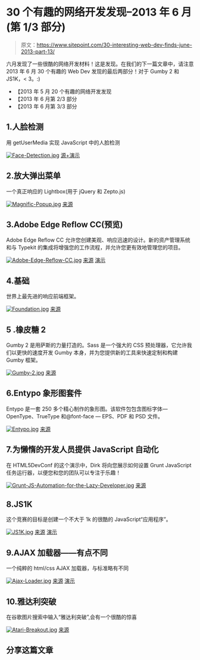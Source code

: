 # 30 个有趣的网络开发发现–2013 年 6 月(第 1/3 部分)

> 原文：<https://www.sitepoint.com/30-interesting-web-dev-finds-june-2013-part-13/>

六月发现了一些很酷的网络开发材料！这是发现。在我们的下一篇文章中，请注意 2013 年 6 月 30 个有趣的 Web Dev 发现的最后两部分！对于 Gumby 2 和 JS1K，< 3。:)

*   【2013 年 5 月 20 个有趣的网络开发发现
*   【2013 年 6 月第 2/3 部分
*   【2013 年 6 月第 3/3 部分

## 1.人脸检测

用 getUserMedia 实现 JavaScript 中的人脸检测

[![Face-Detection.jpg](img/31914e5fce05e625cea1a9c12d61ac26.png)](http://neave.github.io/face-detection/) 
[源+演示](http://neave.github.io/face-detection/)

## 2.放大弹出菜单

一个真正响应的 Lightbox(用于 jQuery 和 Zepto.js)

[![Magnific-Popup.jpg](img/dfd003a30df66718bf13bff27797eaa9.png)](http://coding.smashingmagazine.com/2013/05/02/truly-responsive-lightbox/) 
[来源](http://coding.smashingmagazine.com/2013/05/02/truly-responsive-lightbox/)

## 3.Adobe Edge Reflow CC(预览)

Adobe Edge Reflow CC 允许您创建美观、响应迅速的设计。新的资产管理系统和与 Typekit 的集成将增强您的工作流程，并允许您更有效地管理您的项目。

[![Adobe-Edge-Reflow-CC.jpg](img/2e8ac0bcdb1a48e3a2f9665ebc9f50b2.png)](http://html.adobe.com/edge/reflow/) 
[来源](http://html.adobe.com/edge/reflow/) [演示](https://creative.adobe.com/join/starter?promoid=KAMVY)

## 4.基础

世界上最先进的响应前端框架。

[![Foundation.jpg](img/14d985bb987c4206f5e66d27d6af3ab3.png)](http://foundation.zurb.com/) 
[来源](http://foundation.zurb.com/)

## 5 .橡皮糖 2

Gumby 2 是用萨斯的力量打造的。Sass 是一个强大的 CSS 预处理器，它允许我们以更快的速度开发 Gumby 本身，并为您提供新的工具来快速定制和构建 Gumby 框架。

[![Gumby-2.jpg](img/36ae958bd1eba3ab848476678bc3bc88.png)](http://gumbyframework.com/) 
[来源](http://gumbyframework.com/)

## 6.Entypo 象形图套件

Entypo 是一套 250 多个精心制作的象形图。该软件包包含图标字体— OpenType、TrueType 和@font-face — EPS、PDF 和 PSD 文件。

[![Entypo.jpg](img/aa589b4df8978d42024fc35dc92de5f2.png)](http://www.entypo.com/) 
[来源](http://www.entypo.com/)

## 7.为懒惰的开发人员提供 JavaScript 自动化

在 HTML5DevConf 的这个演示中，Dirk 将向您展示如何设置 Grunt JavaScript 任务运行器，以便您和您的团队可以专注于乐趣！

[![Grunt-JS-Automation-for-the-Lazy-Developer.jpg](img/332e4aadddba8299ee94a3825fc41a05.png)](http://www.youtube.com/watch?v=bntNYzCrzvE) 
[来源](http://www.youtube.com/watch?v=bntNYzCrzvE)

## 8.JS1K

这个竞赛的目标是创建一个不大于 1k 的很酷的 JavaScript“应用程序”。

[![JS1K.jpg](img/a205bf677979220579b9499db2a58717.png)](http://js1k.com/2013-spring/) 
[来源](http://js1k.com/2013-spring/) [演示](http://js1k.com/2013-spring/demos)

## 9.AJAX 加载器——有点不同

一个纯粹的 html/css AJAX 加载器，与标准略有不同

[![Ajax-Loader.jpg](img/d3222f313293cd47a708a33c09976b3c.png)](http://cssdeck.com/labs/ajax-loader-a-little-different) 
[来源](http://cssdeck.com/labs/ajax-loader-a-little-different) [演示](http://cssdeck.com/labs/ajax-loader-a-little-different)

## 10.雅达利突破

在谷歌图片搜索中输入“雅达利突破”,会有一个很酷的惊喜

[![Atari-Breakout.jpg](img/676328dd2f740cba5125bfe7cd4e18b1.png)](https://www.google.com/search?q=Atari+Breakout&um=1&ie=UTF-8&hl=en&tbm=isch&source=og) 
[来源](https://www.google.com/search?q=Atari+Breakout&um=1&ie=UTF-8&hl=en&tbm=isch&source=og)

## 分享这篇文章